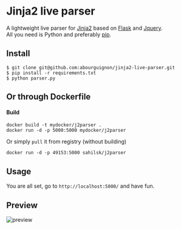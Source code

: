 # Jinja2 live parser

A lightweight live parser for [Jinja2](http://jinja.pocoo.org/docs/dev/) based on [Flask](http://flask.pocoo.org/) and [Jquery](http://jquery.com/).  
All you need is Python and preferably [pip](https://pypi.python.org/pypi/pip).  


## Install

    $ git clone git@github.com:abourguignon/jinja2-live-parser.git
    $ pip install -r requirements.txt
    $ python parser.py

## Or through Dockerfile

#### Build
    
    docker build -t mydocker/j2parser .
    docker run -d -p 5000:5000 mydocker/j2parser

Or simply `pull` it from registry (without building)

    docker run -d -p 49153:5000 sahilsk/j2parser

## Usage 

You are all set, go to `http://localhost:5000/` and have fun.  


## Preview

![preview](http://i.imgur.com/9tSiilb.png)

